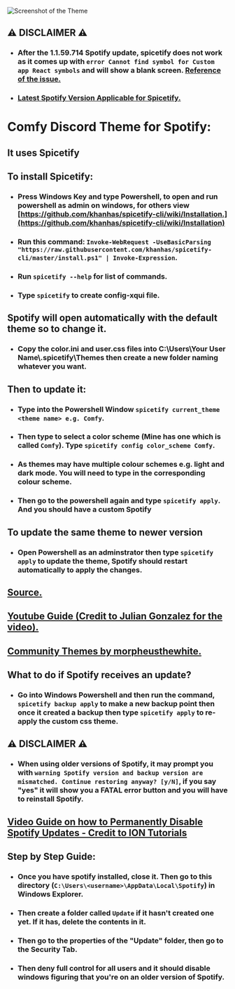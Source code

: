 ![Screenshot of the Theme](https://github.com/Parker06/Spotify-Comfy-Custom-CSS/blob/main/ComfyTheme.PNG)

## :warning: DISCLAIMER :warning:

* ### After the 1.1.59.714 Spotify update, spicetify does not work as it comes up with `error Cannot find symbol for Custom app React symbols` and will show a blank screen. [Reference of the issue.](https://github.com/khanhas/spicetify-cli/issues/845)

* ### [Latest Spotify Version Applicable for Spicetify.](https://spotify.en.uptodown.com/windows/download/3712596)

# Comfy Discord Theme for Spotify:

## It uses Spicetify

## To install Spicetify:

* ### Press Windows Key and type Powershell, to open and run powershell as admin on windows, for others view [https://github.com/khanhas/spicetify-cli/wiki/Installation.](https://github.com/khanhas/spicetify-cli/wiki/Installation)

* ### Run this command: `Invoke-WebRequest -UseBasicParsing "https://raw.githubusercontent.com/khanhas/spicetify-cli/master/install.ps1" | Invoke-Expression`.

* ### Run `spicetify --help` for list of commands.

* ### Type `spicetify` to create config-xqui file.

## Spotify will open automatically with the default theme so to change it.

* ### Copy the color.ini and user.css files into C:\Users\Your User Name\\.spicetify\Themes then create a new folder naming whatever you want.

## Then to update it:


* ### Type into the Powershell Window `spicetify current_theme <theme name> e.g. Comfy`.

* ### Then type to select a color scheme (Mine has one which is called `Comfy`). Type `spicetify config color_scheme Comfy`.

* ### As themes may have multiple colour schemes e.g. light and dark mode. You will need to type in the corresponding colour scheme.

* ### Then go to the powershell again and type `spicetify apply`. And you should have a custom Spotify

## To update the same theme to newer version

* ### Open Powershell as an adminstrator then type `spicetify apply` to update the theme, Spotify should restart automatically to apply the changes.

## [Source.](https://www.muo.com/tag/customize-spotify-with-spicetify-themes/)

## [Youtube Guide (Credit to Julian Gonzalez for the video).](https://www.youtube.com/watch?v=PoSidNiRu-g)

## [Community Themes by morpheusthewhite.](https://github.com/morpheusthewhite/spicetify-themes/tree/master)

## What to do if Spotify receives an update?

* ### Go into Windows Powershell and then run the command, `spicetify backup apply` to make a new backup point then once it created a backup then type `spicetify apply` to re-apply the custom css theme.

## :warning: DISCLAIMER :warning:

* ### When using older versions of Spotify, it may prompt you with `warning Spotify version and backup version are mismatched. Continue restoring anyway? [y/N]`, if you say "yes" it will show you a FATAL error button and you will have to reinstall Spotify.

## [Video Guide on how to Permanently Disable Spotify Updates - Credit to ION Tutorials](https://www.youtube.com/watch?v=84TT-deLQtU)

## Step by Step Guide:

* ### Once you have spotify installed, close it. Then go to this directory (`C:\Users\<username>\AppData\Local\Spotify`) in Windows Explorer. 

* ### Then create a folder called `Update` if it hasn't created one yet. If it has, delete the contents in it. 

* ### Then go to the properties of the "Update" folder, then go to the Security Tab.

* ### Then deny full control for all users and it should disable windows figuring that you're on an older version of Spotify.
